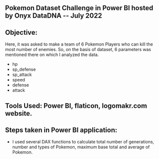 ## Pokemon Dataset Challenge in Power BI hosted by Onyx DataDNA -- July 2022 

## Objective:

Here, it was asked to make a team of 6 Pokemon Players who can kill the most number of enemies. 
So, on the basis of dataset, 6 parameters was mentioned there on which I analyzed the data.

* hp
* sp_defense
* sp_attack
* speed
* defense
* attack

## Tools Used: Power BI, flaticon, logomakr.com website.


## Steps taken in Power BI application:

* I used several DAX functions to calculate total number of generations, number and types of Pokemon, maximum base total and average of Pokemon.









